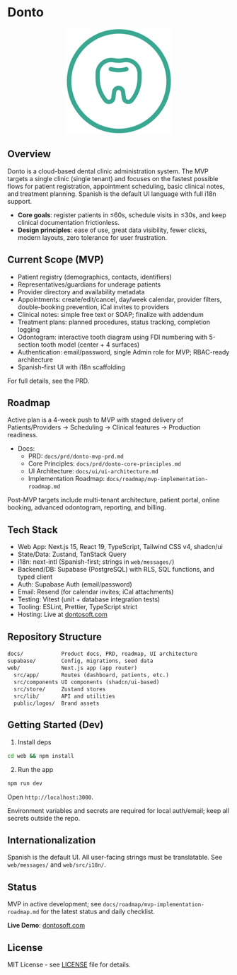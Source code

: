 # Donto

<p align="center">
  <img src="web/public/logos/logo-transparent-circle.png" alt="Donto logo" width="240" />
</p>

## Overview

Donto is a cloud-based dental clinic administration system. The MVP targets a single clinic (single tenant) and focuses on the fastest possible flows for patient registration, appointment scheduling, basic clinical notes, and treatment planning. Spanish is the default UI language with full i18n support.

- **Core goals**: register patients in ≤60s, schedule visits in ≤30s, and keep clinical documentation frictionless.
- **Design principles**: ease of use, great data visibility, fewer clicks, modern layouts, zero tolerance for user frustration.

## Current Scope (MVP)

- Patient registry (demographics, contacts, identifiers)
- Representatives/guardians for underage patients
- Provider directory and availability metadata
- Appointments: create/edit/cancel, day/week calendar, provider filters, double-booking prevention, iCal invites to providers
- Clinical notes: simple free text or SOAP; finalize with addendum
- Treatment plans: planned procedures, status tracking, completion logging
- Odontogram: interactive tooth diagram using FDI numbering with 5-section tooth model (center + 4 surfaces)
- Authentication: email/password, single Admin role for MVP; RBAC-ready architecture
- Spanish-first UI with i18n scaffolding

For full details, see the PRD.

## Roadmap

Active plan is a 4-week push to MVP with staged delivery of Patients/Providers → Scheduling → Clinical features → Production readiness.

- Docs:
  - PRD: `docs/prd/donto-mvp-prd.md`
  - Core Principles: `docs/prd/donto-core-principles.md`
  - UI Architecture: `docs/ui/ui-architecture.md`
  - Implementation Roadmap: `docs/roadmap/mvp-implementation-roadmap.md`

Post-MVP targets include multi-tenant architecture, patient portal, online booking, advanced odontogram, reporting, and billing.

## Tech Stack

- Web App: Next.js 15, React 19, TypeScript, Tailwind CSS v4, shadcn/ui
- State/Data: Zustand, TanStack Query
- i18n: next-intl (Spanish-first; strings in `web/messages/`)
- Backend/DB: Supabase (PostgreSQL) with RLS, SQL functions, and typed client
- Auth: Supabase Auth (email/password)
- Email: Resend (for calendar invites; iCal attachments)
- Testing: Vitest (unit + database integration tests)
- Tooling: ESLint, Prettier, TypeScript strict
- Hosting: Live at [dontosoft.com](https://dontosoft.com)

## Repository Structure

```
docs/            Product docs, PRD, roadmap, UI architecture
supabase/        Config, migrations, seed data
web/             Next.js app (app router)
  src/app/       Routes (dashboard, patients, etc.)
  src/components UI components (shadcn/ui-based)
  src/store/     Zustand stores
  src/lib/       API and utilities
  public/logos/  Brand assets
```

## Getting Started (Dev)

1) Install deps

```bash
cd web && npm install
```

2) Run the app

```bash
npm run dev
```

Open `http://localhost:3000`.

Environment variables and secrets are required for local auth/email; keep all secrets outside the repo.

## Internationalization

Spanish is the default UI. All user-facing strings must be translatable. See `web/messages/` and `web/src/i18n/`.

## Status

MVP in active development; see `docs/roadmap/mvp-implementation-roadmap.md` for the latest status and daily checklist.

**Live Demo**: [dontosoft.com](https://dontosoft.com)

## License

MIT License - see [LICENSE](LICENSE) file for details.


